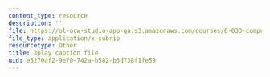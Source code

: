```yaml
---
content_type: resource
description: ''
file: https://ol-ocw-studio-app-qa.s3.amazonaws.com/courses/6-033-computer-system-engineering-spring-2018/e5270af29e70742ab582b3d738f1fe59_r2_-2KW76ec.srt
file_type: application/x-subrip
resourcetype: Other
title: 3play caption file
uid: e5270af2-9e70-742a-b582-b3d738f1fe59
---
```


